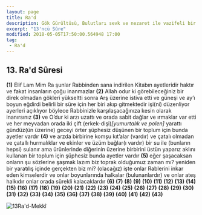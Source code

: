 ```yaml
---
layout: page
title: Ra'd
description: Gök Gürültüsü, Bulutları sevk ve nezaret ile vazifeli bir melek. Tehdit etmek, korkutmak
excerpt: "13'ncü Sûre"
modified: 2018-05-05T17:50:00.564948 17:00
tag: 
 - Ra'd
---
```


## 13. Ra'd Sûresi

**(1)** Elif Lam Mim Ra şunlar Rabbinden sana indirilen Kitabın ayetleridir haktır ve fakat insanların çoğu inanmazlar
**(2)** Allah odur ki görebileceğiniz bir direk olmadan gökleri yükseltti sonra Arş üzerine istiva etti ve güneşi ve ay’ı boyun eğdirdi belirli bir süre için her biri akıp gitmektedir işi(ni) düzenliyor ayerleri açıklıyor böylece Rabbinizle karşılaşacağınıza kesin olarak inanırsınız
**(3)** ve O’dur ki arzı uzattı ve orada sabit dağlar ve ırmaklar var etti ve her meyvadan orada iki çift (erkek-dişi)*[yumurtalık ve polen]* yarattı gündüz(ün üzerine) geceyi örter şüphesiz düşünen bir toplum için bunda ayetler vardır
**(4)** ve arzda birbirine komşu kıt’alar (vardır) ve çatalı olmadan ve çatallı hurmalıklar ve ekinler ve üzüm bağlar(ı vardır) bir su ile (bunların hepsi) sulanır ama ürünlerinde diğerinin üzerine birbirini üstün yaparız aklını kullanan bir toplum için şüphesiz bunda ayetler vardır
**(5)** eğer şaşacaksan onların şu sözlerine şaşmak lazım biz toprak olduğumuz  zaman mı? yeniden bir yaratılış içinde gerçekten biz mi? (olacağız) işte onlar Rablerini inkar eden kimselerdir ve onlar boyunlarında halkalar (bulunanlardır) ve onlar ateş halkıdır onlar orada sürekli kalacaklardır
**(6)** 
**(7)** 
**(8)** 
**(9)** 
**(10)** 
**(11)** 
**(12)** 
**(13)** 
**(14)** 
**(15)** 
**(16)** 
**(17)** 
**(18)** 
**(19)** 
**(20)** 
**(21)** 
**(22)** 
**(23)** 
**(24)** 
**(25)** 
**(26)** 
**(27)** 
**(28)** 
**(29)** 
**(30)** 
**(31)** 
**(32)** 
**(33)** 
**(34)** 
**(35)** 
**(36)** 
**(37)** 
**(38)** 
**(39)** 
**(40)** 
**(41)** 
**(42)** 
**(43)** 

![13Ra'd-Mekkî]({{site.url}}/images/ayrac-muhur.png "mühür")
